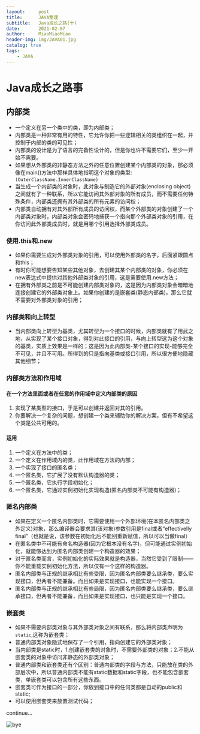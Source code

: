 ```yaml
---
layout:     post                   
title:      JAVA整理   
subtitle:   Java成长之路(十)
date:       2021-02-07      
author:     MiaoMiaoMiao                   
header-img: img/JAVA01.jpg
catalog: true                       
tags:                               
    - JAVA
---
```

# Java成长之路事

## 内部类
- 一个定义在另一个类中的类，即为内部类；
- 内部类是一种非常有用的特性，它允许你把一些逻辑相关的类组织在一起，并控制于内部的类的可见性；
- 内部类的设计是为了语言的完备性设计的，但是你也许不需要它们，至少一开始不需要。
- 如果想从外部类的非静态方法之外的任意位置创建某个内部类的对象，那必须像在main()方法中那样具体地指明这个对象的类型:`(OuterClassName.InnerClassName)`
- 当生成一个内部类的对象时，此对象与制造它的外部对象(enclosing object)之间就有了一种联系，所以它能访问其外部对象的所有成员，而不需要任何特殊条件，内部类还拥有其外部类的所有元素的访问权；
- 内部类自动拥有对其外部所有成员的访问权，而某个外部类的对象创建了一个内部类对象时，内部类对象会密码地捕获一个指向那个外部类对象的引用，在你访问此外部类成员时，就是用哪个引用选择外部类成员。

### 使用.this和.new
- 如果你需要生成对外部类对象的引用，可以使用外部类的名字，后面紧跟圆点和this；
- 有时你可能想要告知某些其他对象，去创建其某个内部类的对象，你必须在new表达式中提供对其他外部类对象的引用，这是需要使用.new方法；
- 在拥有外部类之前是不可能创建内部类对象的，这是因为内部类对象会暗暗地连接创建它的外部类对象上。如果你创建的是嵌套类(静态内部类)，那么它就不需要对外部类对象的引用；

### 内部类和向上转型
- 当内部类向上转型为基类，尤其转型为一个接口的时候，内部类就有了用武之地，从实现了某个接口对象，得到对此接口的引用，与向上转型这为这个对象的基类，实质上效果是一样的；这是因为此内部类-某个接口的实现-能够完全不可见，并且不可用。所得到的只是指向基类或接口引用，所以很方便地隐藏其他细节；

### 内部类方法和作用域
#### 在一个方法里面或者在任意的作用域中定义内部类的原因
1. 实现了某类型的接口，于是可以创建并返回对其的引用。
2. 你要解决一个复杂的问题，想创建一个类来辅助你的解决方案，但有不希望这个类是公共可用的。

#### 运用
1. 一个定义在方法中的类；
2. 一个定义在作用域内的类，此作用域在方法的内部；
3. 一个实现了接口的匿名类；
4. 一个匿名类，它扩展了没有默认构造器的类；
5. 一个匿名类，它执行字段初始化；
6. 一个匿名类，它通过实例初始化实现构造(匿名内部类不可能有构造器)；

### 匿名内部类
- 如果在定义一个匿名内部类时，它需要使用一个外部环境(在本匿名内部类之外定义)对象，那么编译器会要求其(该对象)参数引用是final或者“effectivelly final”（也就是说，该参数在初始化后不能别重新赋值，所以可以当做final）
- 在匿名类中不可能有命名构造器(因为它根本没有名字)，但可能通过实例初始化，就能够达到为匿名内部类创建一个构造器的效果；
- 对于匿名类而言，实例初始化的实际效果就是构造器，当然它受到了限制——你不能重载实例初始化方法，所以仅有一个这样的构造器。
- 匿名内部类与正规的继承相比有些受限，因为匿名内部类要么继承类，要么实现接口，但两者不能兼备。而且如果是实现接口，也能实现一个接口。
- 匿名内部类与正规的继承相比有些局限，因为匿名内部类要么继承类，要么继承接口，但两者不能兼备，而且如果是实现接口，也只能是实现一个接口。

### 嵌套类
- 如果不需要内部类对象与其外部类对象之间有联系，那么将内部类声明为`static`,这称为嵌套类；
- 普通内部类对象隐式地保存了一个引用，指向创建它的外部类对象；
- 当内部类是static时，1.创建嵌套类的对象时，不需要外部类的对象；2.不能从嵌套类的对象中访问非静态的外部类对象；
- 普通内部类和嵌套类还有个区别：普通内部类的字段与方法，只能放在类的外部层次中，所以普通内部类不能有static数据和static字段，也不能包含嵌套类，单嵌套类可以包含所有这些东西。
- 嵌套类可作为接口的一部分，你放到接口中的任何类都是自动的public和static;
- 可以使用嵌套类来放置测试代码；


continue...

![bye](https://i.loli.net/2020/07/18/As9UOXhr8Kl4IQe.png)


